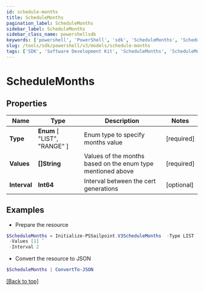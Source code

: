 ```yaml
---
id: schedule-months
title: ScheduleMonths
pagination_label: ScheduleMonths
sidebar_label: ScheduleMonths
sidebar_class_name: powershellsdk
keywords: ['powershell', 'PowerShell', 'sdk', 'ScheduleMonths', 'ScheduleMonths'] 
slug: /tools/sdk/powershell/v3/models/schedule-months
tags: ['SDK', 'Software Development Kit', 'ScheduleMonths', 'ScheduleMonths']
---
```



# ScheduleMonths

## Properties

Name | Type | Description | Notes
------------ | ------------- | ------------- | -------------
**Type** |  **Enum** [  "LIST",    "RANGE" ] | Enum type to specify months value | [required]
**Values** | **[]String** | Values of the months based on the enum type mentioned above | [required]
**Interval** | **Int64** | Interval between the cert generations | [optional] 

## Examples

- Prepare the resource
```powershell
$ScheduleMonths = Initialize-PSSailpoint.V3ScheduleMonths  -Type LIST `
 -Values [1] `
 -Interval 2
```

- Convert the resource to JSON
```powershell
$ScheduleMonths | ConvertTo-JSON
```


[[Back to top]](#) 

